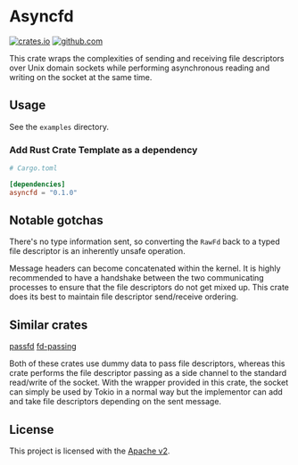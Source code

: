 # Asyncfd

[![crates.io](https://img.shields.io/crates/v/asyncfd.svg)](https://crates.io/crates/asyncfd)
[![github.com](https://github.com/chrisstaite/asyncfd/actions/workflows/ci.yml/badge.svg?branch=main)](https://github.com/chrisstaite/asyncfd/actions/workflows/ci.yml)

This crate wraps the complexities of sending and receiving file descriptors
over Unix domain sockets while performing asynchronous reading and writing
on the socket at the same time.

## Usage

See the `examples` directory.

### Add Rust Crate Template as a dependency

```toml
# Cargo.toml

[dependencies]
asyncfd = "0.1.0"
```

## Notable gotchas

There's no type information sent, so converting the `RawFd` back to a typed file descriptor is
an inherently unsafe operation.

Message headers can become concatenated within the kernel.  It is highly recommended to have a
handshake between the two communicating processes to ensure that the file descriptors do not get
mixed up.  This crate does its best to maintain file descriptor send/receive ordering.

## Similar crates

[passfd](https://github.com/polachok/passfd)
[fd-passing](https://crates.io/crates/fd-passing)

Both of these crates use dummy data to pass file descriptors, whereas this crate performs the file descriptor passing as a side channel to the standard read/write of the socket.  With the wrapper
provided in this crate, the socket can simply be used by Tokio in a normal way but the implementor
can add and take file descriptors depending on the sent message.

## License

This project is licensed with the
[Apache v2](https://github.com/chrisstaite/asyncfd/blob/main/LICENSE).

